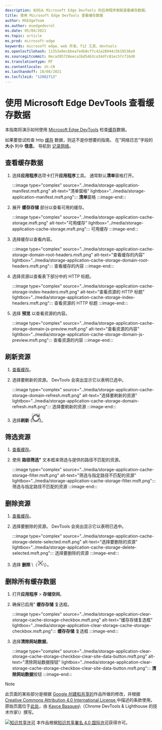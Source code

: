 ```yaml
---
description: 如何从 Microsoft Edge DevTools 的应用程序面板查看缓存数据。
title: 使用 Microsoft Edge DevTools 查看缓存数据
author: MSEdgeTeam
ms.author: msedgedevrel
ms.date: 05/04/2021
ms.topic: article
ms.prod: microsoft-edge
keywords: microsoft edge、web 开发、f12 工具、devtools
ms.openlocfilehash: 11353e0ecbbea7e4b8cf7c42a28944c5b19538a9
ms.sourcegitcommit: 0eca205728eeca1bd54b3ca34dfc81ec57cf16d8
ms.translationtype: MT
ms.contentlocale: zh-CN
ms.lasthandoff: 10/08/2021
ms.locfileid: "12082713"
---
```

<!-- Copyright Kayce Basques

   Licensed under the Apache License, Version 2.0 (the "License");
   you may not use this file except in compliance with the License.
   You may obtain a copy of the License at

       https://www.apache.org/licenses/LICENSE-2.0

   Unless required by applicable law or agreed to in writing, software
   distributed under the License is distributed on an "AS IS" BASIS,
   WITHOUT WARRANTIES OR CONDITIONS OF ANY KIND, either express or implied.
   See the License for the specific language governing permissions and
   limitations under the License.  -->
# <a name="view-cache-data-with-microsoft-edge-devtools"></a>使用 Microsoft Edge DevTools 查看缓存数据

本指南将演示如何使用 [Microsoft Edge DevTools][MicrosoftEdgeDevTools] 检查[缓存][MDNCache]数据。

如果要尝试检查 http [缓存][MDNHTTPCaching] 数据，则这不是你想要的指南。  在"网络日志"字段的 **大小** 列中 **信息**。  导航到 [记录网络][DevtoolsNetworkLogActivity]。

## <a name="view-cache-data"></a>查看缓存数据

1.  选择**应用程序**选项卡打开**应用程序**工具。  通常默认**清单**窗格打开。

    :::image type="complex" source="../media/storage-application-manifest.msft.png" alt-text="清单窗格" lightbox="../media/storage-application-manifest.msft.png":::
       **清单**窗格
    :::image-end:::

1.  展开 **缓存存储** 部分以查看可用的缓存。

    :::image type="complex" source="../media/storage-application-cache-storage.msft.png" alt-text="可用缓存" lightbox="../media/storage-application-cache-storage.msft.png":::
       可用缓存
    :::image-end:::

1.  选择缓存以查看内容。

    :::image type="complex" source="../media/storage-application-cache-storage-domain-root-headers.msft.png" alt-text="查看缓存的内容" lightbox="../media/storage-application-cache-storage-domain-root-headers.msft.png":::
       查看缓存的内容
    :::image-end:::

1.  选择资源以查看表下部分中的 HTTP 标题。

    :::image type="complex" source="../media/storage-application-cache-storage-index-headers.msft.png" alt-text="查看资源的 HTTP 标题" lightbox="../media/storage-application-cache-storage-index-headers.msft.png":::
       查看资源的 HTTP 标题
    :::image-end:::

1.  选择 **预览** 以查看资源的内容。

    :::image type="complex" source="../media/storage-application-cache-storage-domain-js-preview.msft.png" alt-text="查看资源的内容" lightbox="../media/storage-application-cache-storage-domain-js-preview.msft.png":::
       查看资源的内容
    :::image-end:::

## <a name="refresh-a-resource"></a>刷新资源

1.  [查看缓存](#view-cache-data)。
1.  选择要刷新的资源。  DevTools 会突出显示它以表明已选中。

    :::image type="complex" source="../media/storage-application-cache-storage-domain-refresh.msft.png" alt-text="选择要刷新的资源" lightbox="../media/storage-application-cache-storage-domain-refresh.msft.png":::
       选择要刷新的资源
    :::image-end:::

1.  选择**刷新** \(![Refresh](../media/refresh-icon.msft.png)\)。

## <a name="filter-resources"></a>筛选资源

1.  [查看缓存](#view-cache-data)。
1.  使用 **路径筛选"** 文本框来筛选与提供的路径不匹配的资源。

    :::image type="complex" source="../media/storage-application-cache-storage-filter.msft.png" alt-text="筛选与指定路径不匹配的资源" lightbox="../media/storage-application-cache-storage-filter.msft.png":::
       筛选与指定路径不匹配的资源
    :::image-end:::

## <a name="delete-a-resource"></a>删除资源

1.  [查看缓存](#view-cache-data)。
1.  选择要删除的资源。  DevTools 会突出显示它以表明已选中。

    :::image type="complex" source="../media/storage-application-cache-storage-delete-selected.msft.png" alt-text="选择要删除的资源" lightbox="../media/storage-application-cache-storage-delete-selected.msft.png":::
       选择要删除的资源
    :::image-end:::

1.  选择 **删除** \（![删除](../media/delete-icon.msft.png)\）。

## <a name="delete-all-cache-data"></a>删除所有缓存数据

1.  打开**应用程序** > **存储空间**。
1.  确保已启用" **缓存存储** 复选框。

    :::image type="complex" source="../media/storage-application-clear-storage-cache-storage-checkbox.msft.png" alt-text="缓存存储复选框" lightbox="../media/storage-application-clear-storage-cache-storage-checkbox.msft.png":::
       **缓存存储** 复选框
    :::image-end:::

1.  选择**清除网站数据**。

    :::image type="complex" source="../media/storage-application-clear-storage-cache-storage-checkbox-clear-site-data-button.msft.png" alt-text="清除网站数据按钮" lightbox="../media/storage-application-clear-storage-cache-storage-checkbox-clear-site-data-button.msft.png":::
       **清除网站数据**按钮
    :::image-end:::


<!-- ====================================================================== -->
<!-- links -->
[MicrosoftEdgeDevTools]: ../../devtools-guide-chromium/index.md "Microsoft Edge (Chromium) 开发人员工具 | Microsoft Docs"
[DevtoolsNetworkLogActivity]: ../network/index.md#log-network-activity  "记录网络活动|Microsoft Docs"
<!-- external links -->
[MDNCache]: https://developer.mozilla.org/docs/Web/API/Cache "缓存|MDN"
[MDNHTTPCaching]: https://developer.mozilla.org/docs/Web/HTTP/Caching "HTTP 缓存 | MDN"


<!-- ====================================================================== -->
> [!NOTE]
> 此页面的某些部分是根据 [Google 创建和共享的][GoogleSitePolicies]作品所做的修改，并根据[ Creative Commons Attribution 4.0 International License ][CCA4IL]中描述的条款使用。
> 原始页面位于[此处](https://developers.google.com/web/tools/chrome-devtools/storage/cache)，由 [Kayce Basques][KayceBasques]\（Chrome DevTools \& Lighthouse 的技术作家\）撰写。

[![知识共享许可][CCby4Image]][CCA4IL] 本作品根据[知识共享署名 4.0 国际许可][CCA4IL]获得许可。

[CCA4IL]: https://creativecommons.org/licenses/by/4.0
[CCby4Image]: https://i.creativecommons.org/l/by/4.0/88x31.png
[GoogleSitePolicies]: https://developers.google.com/terms/site-policies
[KayceBasques]: https://developers.google.com/web/resources/contributors#kayce-basques
